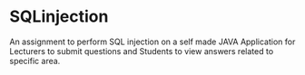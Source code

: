 # SQLinjection
An assignment to perform SQL injection on a self made JAVA Application for Lecturers to submit questions and Students to view answers related to specific area.
